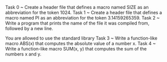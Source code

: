 Task 0
~ Create a header file that defines a macro named SIZE as an abbreviation for the token 1024.
Task 1
~ Create a header file that defines a macro named PI as an abbreviation for the token 3.14159265359.
Task 2
~ Write a program that prints the name of the file it was compiled from, followed by a new line.

You are allowed to use the standard library
Task 3 
~ Write a function-like macro ABS(x) that computes the absolute value of a number x.
Task 4
~ Write a function-like macro SUM(x, y) that computes the sum of the numbers x and y.
